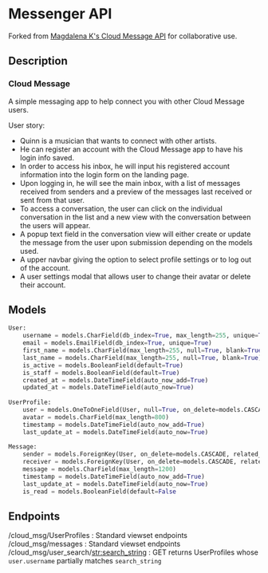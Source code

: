 # Messenger API

Forked from [Magdalena K's Cloud Message API](https://github.com/studiosemantica/p4backend/) for collaborative use.

## Description
### Cloud Message

A simple messaging app to help connect you with other Cloud Message users. 
        
User story:  
- Quinn is a musician that wants to connect with other artists.
- He can register an account with the Cloud Message app to have his login info saved.
- In order to access his inbox, he will input his registered account information into the login form on the landing page.
- Upon logging in, he will see the main inbox, with a list of messages received from senders and a preview of the messages last received or sent from that user.
- To access a conversation, the user can click on the individual conversation in the list and a new view with the conversation between the users will appear.
- A popup text field in the conversation view will either create or update the message from the user upon submission depending on the models used.
- A upper navbar giving the option to select profile settings or to log out of the account.
- A user settings modal that allows user to change their avatar or delete their account.

## Models
```python
User:
    username = models.CharField(db_index=True, max_length=255, unique=True)
    email = models.EmailField(db_index=True, unique=True)
    first_name = models.CharField(max_length=255, null=True, blank=True)
    last_name = models.CharField(max_length=255, null=True, blank=True)
    is_active = models.BooleanField(default=True)
    is_staff = models.BooleanField(default=True)
    created_at = models.DateTimeField(auto_now_add=True)
    updated_at = models.DateTimeField(auto_now=True)
    
UserProfile:
    user = models.OneToOneField(User, null=True, on_delete=models.CASCADE, related_name='profile')
    avatar = models.CharField(max_length=800)
    timestamp = models.DateTimeField(auto_now_add=True)
    last_update_at = models.DateTimeField(auto_now=True)
    
Message:
    sender = models.ForeignKey(User, on_delete=models.CASCADE, related_name='sender')
    receiver = models.ForeignKey(User, on_delete=models.CASCADE, related_name='receiver')
    message = models.CharField(max_length=1200)
    timestamp = models.DateTimeField(auto_now_add=True)
    last_update_at = models.DateTimeField(auto_now=True)
    is_read = models.BooleanField(default=False
```

## Endpoints
/cloud_msg/UserProfiles : Standard viewset endpoints
/cloud_msg/messages : Standard viewset endpoints
/cloud_msg/user_search/<str:search_string> : GET returns UserProfiles whose `user.username` partially matches `search_string`